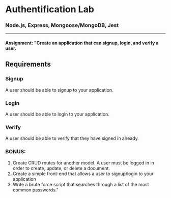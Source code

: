 # Authentification Lab

### Node.js, Express, Mongoose/MongoDB, Jest
___

#### Assignment: "Create an application that can signup, login, and verify a user.

## Requirements

### Signup

A user should be able to signup to your application.

### Login

A user should be able to login to your application.

### Verify

A user should be able to verify that they have signed in already.

### BONUS:

1. Create CRUD routes for another model. A user must be logged in
  in order to create, update, or delete a document.
1. Create a simple front-end that allows a user to signup/login
  to your application
1. Write a brute force script that searches through a list of
  the most common passwords."
